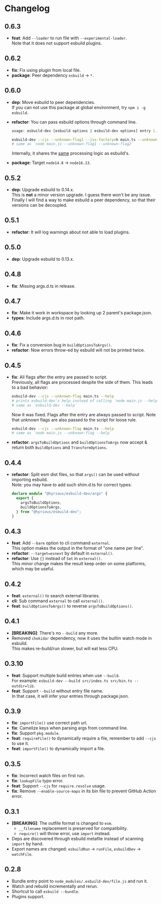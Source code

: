# Changelog

## 0.6.3

- **feat**: Add `--loader` to run file with `--experimental-loader`.\
  Note that it does not support esbuild plugins.

## 0.6.2

- **fix**: Fix using plugin from local file.
- **package**: Peer dependency `esbuild` &rarr; `*`.

## 0.6.0

- **dep**: Move esbuild to peer dependencies.\
  If you can not use this package at global environment, try `npm i -g esbuild`.

- **refactor**: You can pass esbuild options through command line.

  ```bash
  usage: esbuild-dev [esbuild options | esbuild-dev options] entry [...args]

  esbuild-dev --cjs --unknown-flag1 --jsx-factory=h main.ts --unknown-flag2
  # same as `node main.js --unknown-flag1 --unknown-flag2`
  ```

  Internally, it shares the [same](https://github.com/evanw/esbuild/blob/master/pkg/cli/cli_impl.go) processing logic as esbuild's.

- **package**: Target `node14.8` &rarr; `node16.13`.

## 0.5.2

- **dep**: Upgrade esbuild to 0.14.x.\
  This is **not** a minor version upgrade. I guess there won't be any issue.
  Finally I will find a way to make esbuild a peer dependency, so that their versions can be decoupled.

## 0.5.1

- **refactor**: It will log warnings about not able to load plugins.

## 0.5.0

- **dep**: Upgrade esbuild to 0.13.x.

## 0.4.8

- **fix**: Missing args.d.ts in release.

## 0.4.7

- **fix**: Make it work in workspace by looking up 2 parent's package.json.
- **types**: Include args.d.ts in root path.

## 0.4.6

- **fix**: Fix a conversion bug in `buildOptionsToArgs()`.
- **refactor**: Now errors throw-ed by esbuild will not be printed twice.

## 0.4.5

- **fix**: All flags after the entry are passed to script.\
  Previously, all flags are processed despite the side of them. This leads to a bad behavior:

  ```bash
  esbuild-dev --cjs --unknown-flag main.ts --help
  # prints esbuild-dev's help instead of calling `node main.js --help`
  # same as `esbuild-dev --help`
  ```

  Now it was fixed. Flags after the entry are always passed to script.
  Note that unknown flags are also passed to the script for loose rule.

  ```bash
  esbuild-dev --cjs --unknown-flag main.ts --help
  # same as `node main.js --unknown-flag --help`
  ```

- **refactor**: `argsToBuildOptions` and `buildOptionsToArgs` now accept & return
  both `BuildOptions` and `TransformOptions`.

## 0.4.4

- **refactor**: Split esm dist files, so that `args()` can be used without importing esbuild.\
  Note: you may have to add such shim.d.ts for correct types:

  ```ts
  declare module "@hyrious/esbuild-dev/args" {
    export {
      argsToBuildOptions,
      buildOptionsToArgs,
    } from "@hyrious/esbuild-dev";
  }
  ```

## 0.4.3

- **feat**: Add `--bare` option to cli command `external`.\
  This option makes the output in the format of "one name per line".
- **refactor**: `--target=esnext` by default in `external()`.
- **refactor**: Use `{}` instead of `Set` in `external()`.\
  This minor change makes the result keep order on some platforms, which may be useful.

## 0.4.2

- **feat**: `external()` to search external libraries.
- **cli**: Sub command `external` to call `external()`.
- **feat**: `buildOptionsToArgs()` to reverse `argsToBuildOptions()`.

## 0.4.1

- **[BREAKING]**: There's no `--build` any more.
- Removed `chokidar` dependency, now it uses the builtin watch mode in esbuild.\
  This makes re-build/run slower, but will eat less CPU.

## 0.3.10

- **feat**: Support multiple build entries when use `--build`.\
  For example: `esbuild-dev --build src/index.ts src/bin.ts --outdir=lib`.
- **feat**: Support `--build` without entry file name.\
  In that case, it will infer your entries through package.json.

## 0.3.9

- **fix**: `importFile()` use correct path url.
- **fix**: Camelize keys when parsing args from command line.
- **fix**: Support `pkg.module`.
- **feat**: `requireFile()` to dynamically require a file, remember to add `--cjs` to use it.
- **feat**: `importFile()` to dynamically import a file.

## 0.3.5

- **fix**: Incorrect watch files on first run.
- **fix**: `lookupFile` typo error.
- **feat**: Support `--cjs` for `require.resolve` usage.
- **fix**: Remove `--enable-source-maps` in its bin file to prevent GitHub Action error.

## 0.3.1

- **[BREAKING]**: The outfile format is changed to `esm`.
  - `__filename` replacement is preserved for compatibility.
  - `require()` will throw error, use `import` instead.
- Deps are discovered through esbuild metafile instead of scanning `import` by hand.
- Export names are changed: `esbuildRun` &rarr; `runFile`, `esbuildDev` &rarr; `watchFile`.

## 0.2.8

- Bundle entry point to `node_modules/.esbuild-dev/file.js` and run it.
- Watch and rebuild incrementally and rerun.
- Shortcut to call `esbuild --bundle`.
- Plugins support.
